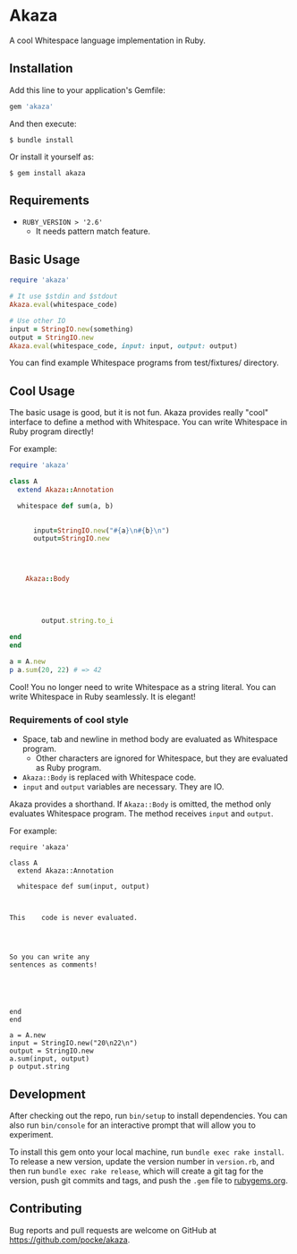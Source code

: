 # Akaza

A cool Whitespace language implementation in Ruby.

## Installation

Add this line to your application's Gemfile:

```ruby
gem 'akaza'
```

And then execute:

    $ bundle install

Or install it yourself as:

    $ gem install akaza


## Requirements

* `RUBY_VERSION > '2.6'`
  * It needs pattern match feature.

## Basic Usage

```ruby
require 'akaza'

# It use $stdin and $stdout
Akaza.eval(whitespace_code)

# Use other IO
input = StringIO.new(something)
output = StringIO.new
Akaza.eval(whitespace_code, input: input, output: output)
```

You can find example Whitespace programs from test/fixtures/ directory.

## Cool Usage

The basic usage is good, but it is not fun.
Akaza provides really "cool" interface to define a method with Whitespace.
You can write Whitespace in Ruby program directly!

For example:

```ruby
require 'akaza'

class A
  extend Akaza::Annotation

  whitespace def sum(a, b)
 	  

 	  input=StringIO.new("#{a}\n#{b}\n")
	  output=StringIO.new 	
 	



    Akaza::Body
    
	
	
    
		output.string.to_i	
	
end
end

a = A.new
p a.sum(20, 22) # => 42
```

Cool! You no longer need to write Whitespace as a string literal. You can write Whitespace in Ruby seamlessly. It is elegant!


### Requirements of cool style

* Space, tab and newline in method body are evaluated as Whitespace program.
  * Other characters are ignored for Whitespace, but they are evaluated as Ruby program.
* `Akaza::Body` is replaced with Whitespace code.
* `input` and `output` variables are necessary. They are IO.



Akaza provides a shorthand.
If `Akaza::Body` is omitted, the method only evaluates Whitespace program. The method receives `input` and `output`.

For example:

```
require 'akaza'

class A
  extend Akaza::Annotation

  whitespace def sum(input, output)
 	  

 	  
This	code is never evaluated.	
 	



So you can write any
sentences as comments!  
	
	
    
			
	
end
end

a = A.new
input = StringIO.new("20\n22\n")
output = StringIO.new
a.sum(input, output)
p output.string
```

## Development

After checking out the repo, run `bin/setup` to install dependencies. You can also run `bin/console` for an interactive prompt that will allow you to experiment.

To install this gem onto your local machine, run `bundle exec rake install`. To release a new version, update the version number in `version.rb`, and then run `bundle exec rake release`, which will create a git tag for the version, push git commits and tags, and push the `.gem` file to [rubygems.org](https://rubygems.org).

## Contributing

Bug reports and pull requests are welcome on GitHub at https://github.com/pocke/akaza.
